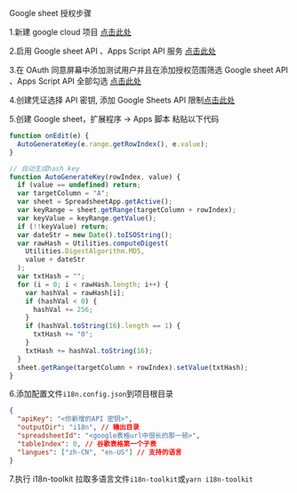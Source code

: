 Google sheet 授权步骤

1.新建 google cloud 项目
[点击此处](https://console.cloud.google.com/projectcreate)

2.启用 Google sheet API 、Apps Script API 服务 [点击此处](https://console.cloud.google.com/apis/library/sheets.googleapis.com)

3.在 OAuth 同意屏幕中添加测试用户并且在添加授权范围筛选 Google sheet API 、Apps Script API 全部勾选
[点击此处](https://console.cloud.google.com/apis/credentials/consent)

4.创建凭证选择 API 密钥, 添加 Google Sheets API 限制[点击此处](https://console.cloud.google.com/apis/credentials)

5.创建 Google sheet，扩展程序 -> Apps 脚本 粘贴以下代码

```javascript
function onEdit(e) {
  AutoGenerateKey(e.range.getRowIndex(), e.value);
}

// 自动生成hash key
function AutoGenerateKey(rowIndex, value) {
  if (value == undefined) return;
  var targetColumn = "A";
  var sheet = SpreadsheetApp.getActive();
  var keyRange = sheet.getRange(targetColumn + rowIndex);
  var keyValue = keyRange.getValue();
  if (!!keyValue) return;
  var dateStr = new Date().toISOString();
  var rawHash = Utilities.computeDigest(
    Utilities.DigestAlgorithm.MD5,
    value + dateStr
  );
  var txtHash = "";
  for (i = 0; i < rawHash.length; i++) {
    var hashVal = rawHash[i];
    if (hashVal < 0) {
      hashVal += 256;
    }
    if (hashVal.toString(16).length == 1) {
      txtHash += "0";
    }
    txtHash += hashVal.toString(16);
  }
  sheet.getRange(targetColumn + rowIndex).setValue(txtHash);
}
```

6.添加配置文件`i18n.config.json`到项目根目录

```json
{
  "apiKey": "<你新增的API 密钥>",
  "outputDir": "i18n", // 输出目录
  "spreadsheetId": "<google表格url中很长的那一顿>",
  "tableIndex": 0, // 谷歌表格第一个子表
  "langues": ["zh-CN", "en-US"] // 支持的语言
}
```

7.执行 i18n-toolkit 拉取多语言文件`i18n-toolkit`或`yarn i18n-toolkit`
